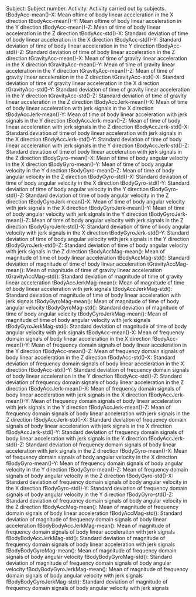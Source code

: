 
Subject: Subject number.
Activity: Activity carried out by subjects.
tBodyAcc-mean()-X: Mean oftime of body linear acceleration in the X direction 
tBodyAcc-mean()-Y: Mean oftime of body linear acceleration in the Y direction 
tBodyAcc-mean()-Z: Mean of time of body linear acceleration in the Z direction 
tBodyAcc-std()-X: Standard deviation of time of body linear acceleration in the X direction 
tBodyAcc-std()-Y: Standard deviation of time of body linear acceleration in the Y direction 
tBodyAcc-std()-Z: Standard deviation of time of body linear acceleration in the Z direction 
tGravityAcc-mean()-X: Mean of time of gravity linear acceleration in the X direction 
tGravityAcc-mean()-Y: Mean of time of gravity linear acceleration in the Y direction 
tGravityAcc-mean()-Z: Mean of time of gravity linear acceleration in the Z direction 
tGravityAcc-std()-X: Standard deviation of time of gravity linear acceleration in the X direction 
tGravityAcc-std()-Y: Standard deviation of time of gravity linear acceleration in the Y direction 
tGravityAcc-std()-Z: Standard deviation of time of gravity linear acceleration in the Z direction 
tBodyAccJerk-mean()-X: Mean of time of body linear acceleration with jerk signals in the X direction 
tBodyAccJerk-mean()-Y: Mean of time of body linear acceleration with jerk signals in the Y direction 
tBodyAccJerk-mean()-Z: Mean of time of body linear acceleration with jerk signals in the Z direction 
tBodyAccJerk-std()-X: Standard deviation of time of body linear acceleration with jerk signals in the X direction 
tBodyAccJerk-std()-Y: Standard deviation of time of body linear acceleration with jerk signals in the Y direction 
tBodyAccJerk-std()-Z: Standard deviation of time of body linear acceleration with jerk signals in the Z direction 
tBodyGyro-mean()-X: Mean of time of body angular velocity in the X direction 
tBodyGyro-mean()-Y: Mean of time of body angular velocity in the Y direction 
tBodyGyro-mean()-Z: Mean of time of body angular velocity in the Z direction 
tBodyGyro-std()-X: Standard deviation of time of body angular velocity in the X direction 
tBodyGyro-std()-Y: Standard deviation of time of body angular velocity in the Y direction 
tBodyGyro-std()-Z: Standard deviation of time of body angular velocity in the Z direction 
tBodyGyroJerk-mean()-X: Mean of time of body angular velocity with jerk signals in the X direction 
tBodyGyroJerk-mean()-Y: Mean of time of body angular velocity with jerk signals in the Y direction 
tBodyGyroJerk-mean()-Z: Mean of time of body angular velocity with jerk signals in the Z direction 
tBodyGyroJerk-std()-X: Standard deviation of time of body angular velocity with jerk signals in the X direction 
tBodyGyroJerk-std()-Y: Standard deviation of time of body angular velocity with jerk signals in the Y direction 
tBodyGyroJerk-std()-Z: Standard deviation of time of body angular velocity with jerk signals in the Z direction 
tBodyAccMag-mean(): Mean of  magnitude of time of body linear acceleration 
tBodyAccMag-std(): Standard deviation of  magnitude of time of body linear acceleration 
tGravityAccMag-mean(): Mean of  magnitude of time of gravity linear acceleration 
tGravityAccMag-std(): Standard deviation of  magnitude of time of gravity linear acceleration 
tBodyAccJerkMag-mean(): Mean of  magnitude of time of body linear acceleration with jerk signals 
tBodyAccJerkMag-std(): Standard deviation of  magnitude of time of body linear acceleration with jerk signals 
tBodyGyroMag-mean(): Mean of  magnitude of time of body angular velocity 
tBodyGyroMag-std(): Standard deviation of  magnitude of time of body angular velocity 
tBodyGyroJerkMag-mean(): Mean of  magnitude of time of body angular velocity with jerk signals 
tBodyGyroJerkMag-std(): Standard deviation of  magnitude of time of body angular velocity with jerk signals 
fBodyAcc-mean()-X: Mean of frequency domain signals of body linear acceleration in the X direction 
fBodyAcc-mean()-Y: Mean of frequency domain signals of body linear acceleration in the Y direction 
fBodyAcc-mean()-Z: Mean of frequency domain signals of body linear acceleration in the Z direction 
fBodyAcc-std()-X: Standard deviation of frequency domain signals of body linear acceleration in the X direction 
fBodyAcc-std()-Y: Standard deviation of frequency domain signals of body linear acceleration in the Y direction 
fBodyAcc-std()-Z: Standard deviation of frequency domain signals of body linear acceleration in the Z direction 
fBodyAccJerk-mean()-X: Mean of frequency domain signals of body linear acceleration with jerk signals in the X direction 
fBodyAccJerk-mean()-Y: Mean of frequency domain signals of body linear acceleration with jerk signals in the Y direction 
fBodyAccJerk-mean()-Z: Mean of frequency domain signals of body linear acceleration with jerk signals in the Z direction 
fBodyAccJerk-std()-X: Standard deviation of frequency domain signals of body linear acceleration with jerk signals in the X direction 
fBodyAccJerk-std()-Y: Standard deviation of frequency domain signals of body linear acceleration with jerk signals in the Y direction 
fBodyAccJerk-std()-Z: Standard deviation of frequency domain signals of body linear acceleration with jerk signals in the Z direction 
fBodyGyro-mean()-X: Mean of frequency domain signals of body angular velocity in the X direction 
fBodyGyro-mean()-Y: Mean of frequency domain signals of body angular velocity in the Y direction 
fBodyGyro-mean()-Z: Mean of frequency domain signals of body angular velocity in the Z direction 
fBodyGyro-std()-X: Standard deviation of frequency domain signals of body angular velocity in the X direction 
fBodyGyro-std()-Y: Standard deviation of frequency domain signals of body angular velocity in the Y direction 
fBodyGyro-std()-Z: Standard deviation of frequency domain signals of body angular velocity in the Z direction 
fBodyAccMag-mean(): Mean of  magnitude of frequency domain signals of body linear acceleration 
fBodyAccMag-std(): Standard deviation of  magnitude of frequency domain signals of body linear acceleration 
fBodyBodyAccJerkMag-mean(): Mean of  magnitude of frequency domain signals of body linear acceleration with jerk signals 
fBodyBodyAccJerkMag-std(): Standard deviation of  magnitude of frequency domain signals of body linear acceleration with jerk signals 
fBodyBodyGyroMag-mean(): Mean of  magnitude of frequency domain signals of body angular velocity 
fBodyBodyGyroMag-std(): Standard deviation of  magnitude of frequency domain signals of body angular velocity 
fBodyBodyGyroJerkMag-mean(): Mean of  magnitude of frequency domain signals of body angular velocity with jerk signals 
fBodyBodyGyroJerkMag-std(): Standard deviation of  magnitude of frequency domain signals of body angular velocity with jerk signals 
